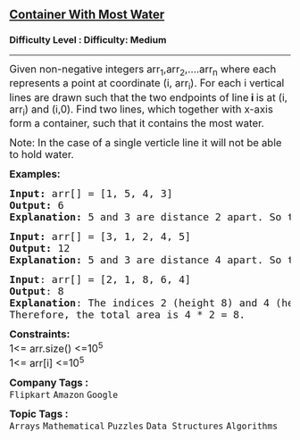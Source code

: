 <h2><a href="https://www.geeksforgeeks.org/problems/container-with-most-water0535/1">Container With Most Water</a></h2><h3>Difficulty Level : Difficulty: Medium</h3><hr><div class="problems_problem_content__Xm_eO"><p><span style="font-size: 18px;">Given non-negative integers arr<sub>1</sub>,arr<sub>2</sub>,....arr<sub>n</sub> where each represents a point at coordinate (i, arr<sub>i</sub>). For each i vertical lines are drawn such that the two endpoints of line<strong> i </strong>is at (i, arr<sub>i</sub>) and (i,0). Find two lines, which together with x-axis form a container, such that it contains the most water. </span></p>
<p><span style="font-size: 18px;">Note: In the case of a single verticle line it will not be able to hold water.</span></p>
<p><span style="font-size: 18px;"><strong>Examples:</strong></span></p>
<pre><span style="font-size: 18px;"><strong>Input: </strong>arr[] = [1, 5, 4, 3]
<strong>Output: </strong>6<strong>
Explanation: </strong>5 and 3 are distance 2 apart. So the size of the base = 2. Height of container = min(5, 3) = 3. So total area = 3 * 2 = 6.</span></pre>
<pre><span style="font-size: 18px;"><strong style="font-size: 18px;">Input: </strong><span style="font-size: 18px;">arr[] = [3, 1, 2, 4, 5]
</span><strong style="font-size: 18px;">Output: </strong><span style="font-size: 18px;">12</span><strong style="font-size: 18px;">
Explanation: </strong><span style="font-size: 18px;">5 and 3 are distance 4 apart. So the size of the base = 4. Height of container = min(5, 3) = 3. So total area = 4 * 3 = 12.</span></span></pre>
<pre><span style="font-size: 18px;"><span style="font-size: 18px;"><strong>Input</strong>: arr[] = [2, 1, 8, 6, 4]<br><strong>Output</strong>: 8 <br></span></span><span style="font-size: 18px;"><strong>Explanation</strong>: The indices 2 (height 8) and 4 (height 4) are distance 2 apart. So the size of the base is 2. The height of the container is the minimum of 8 and 4, which is 4. <br>Therefore, the total area is 4 * 2 = 8.</span></pre>
<p><span style="font-size: 18px;"><strong>Constraints:</strong><br>1&lt;= arr.size() &lt;=10<sup>5</sup><br>1&lt;= arr[i] &lt;=10<sup>5</sup></span></p></div><p><span style=font-size:18px><strong>Company Tags : </strong><br><code>Flipkart</code>&nbsp;<code>Amazon</code>&nbsp;<code>Google</code>&nbsp;<br><p><span style=font-size:18px><strong>Topic Tags : </strong><br><code>Arrays</code>&nbsp;<code>Mathematical</code>&nbsp;<code>Puzzles</code>&nbsp;<code>Data Structures</code>&nbsp;<code>Algorithms</code>&nbsp;